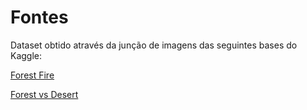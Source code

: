 # Fontes

Dataset obtido através da junção de imagens das seguintes bases do Kaggle:

[Forest Fire](https://www.kaggle.com/datasets/kutaykutlu/forest-fire?select=train_fire)

[Forest vs Desert](https://www.kaggle.com/datasets/akhiljethwa/forest-vs-desert)
